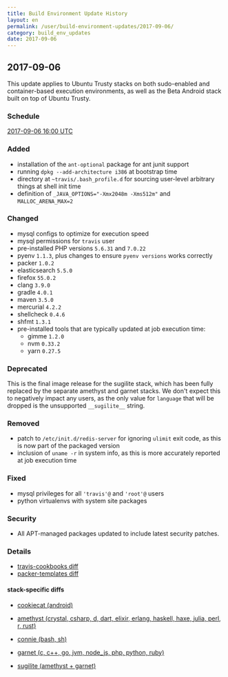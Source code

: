 ```yaml
---
title: Build Environment Update History
layout: en
permalink: /user/build-environment-updates/2017-09-06/
category: build_env_updates
date: 2017-09-06
---
```


## 2017-09-06

This update applies to Ubuntu Trusty stacks on both sudo-enabled and
container-based execution environments, as well as the Beta Android stack built
on top of Ubuntu Trusty.

### Schedule

[2017-09-06 16:00 UTC](http://everytimezone.com/#2017-9-6,240,c8l)

### Added

- installation of the `ant-optional` package for ant junit support
- running `dpkg --add-architecture i386` at bootstrap time
- directory at `~travis/.bash_profile.d` for sourcing user-level arbitrary
  things at shell init time
- definition of `_JAVA_OPTIONS="-Xmx2048m -Xms512m"` and `MALLOC_ARENA_MAX=2`

### Changed

- mysql configs to optimize for execution speed
- mysql permissions for `travis` user
- pre-installed PHP versions `5.6.31` and `7.0.22`
- pyenv `1.1.3`, plus changes to ensure `pyenv versions` works correctly
- packer `1.0.2`
- elasticsearch `5.5.0`
- firefox `55.0.2`
- clang `3.9.0`
- gradle `4.0.1`
- maven `3.5.0`
- mercurial `4.2.2`
- shellcheck `0.4.6`
- shfmt `1.3.1`
- pre-installed tools that are typically updated at job execution time:
    - gimme `1.2.0`
    - nvm `0.33.2`
    - yarn `0.27.5`

### Deprecated

This is the final image release for the sugilite stack, which has been fully
replaced by the separate amethyst and garnet stacks.  We don't expect this to
negatively impact any users, as the only value for `language` that will be
dropped is the unsupported `__sugilite__` string.

### Removed

- patch to `/etc/init.d/redis-server` for ignoring `ulimit` exit code, as this
  is now part of the packaged version
- inclusion of `uname -r` in system info, as this is more accurately reported at
  job execution time

### Fixed

- mysql privileges for all `'travis'@` and `'root'@` users
- python virtualenvs with system site packages

### Security

- All APT-managed packages updated to include latest security patches.

### Details

- [travis-cookbooks diff](https://github.com/travis-ci/travis-cookbooks/compare/15a6f94...4642454)
- [packer-templates diff](https://github.com/travis-ci/packer-templates/compare/78c07e1...f33ae65)

#### stack-specific diffs

- [cookiecat (android)](https://stackmeta-production.herokuapp.com/diff/travis-ci-cookiecat-trusty-1499447127/travis-ci-cookiecat-trusty-1503974222?items=bin-lib.SHA256SUMS,system_info.json,dpkg-manifest.json,TRAVIS_COOKBOOKS_SHA,PACKER_TEMPLATES_SHA&format=text)

- [amethyst (crystal, csharp, d, dart, elixir, erlang, haskell, haxe, julia, perl, r, rust)](https://stackmeta-production.herokuapp.com/diff/travis-ci-amethyst-trusty-1499451965/travis-ci-amethyst-trusty-1503972832?items=bin-lib.SHA256SUMS,system_info.json,dpkg-manifest.json,TRAVIS_COOKBOOKS_SHA,PACKER_TEMPLATES_SHA&format=text)
- [connie (bash, sh)](https://stackmeta-production.herokuapp.com/diff/travis-ci-connie-trusty-1499451964/travis-ci-connie-trusty-1503972833?items=bin-lib.SHA256SUMS,system_info.json,dpkg-manifest.json,TRAVIS_COOKBOOKS_SHA,PACKER_TEMPLATES_SHA&format=text)
- [garnet (c, c++, go, jvm, node_js, php, python, ruby)](https://stackmeta-production.herokuapp.com/diff/travis-ci-garnet-trusty-1499451966/travis-ci-garnet-trusty-1503972833?items=bin-lib.SHA256SUMS,system_info.json,dpkg-manifest.json,TRAVIS_COOKBOOKS_SHA,PACKER_TEMPLATES_SHA&format=text)
- [sugilite (amethyst + garnet)](https://stackmeta-production.herokuapp.com/diff/travis-ci-sugilite-trusty-1499447160/travis-ci-sugilite-trusty-1503977398?items=bin-lib.SHA256SUMS,system_info.json,dpkg-manifest.json,TRAVIS_COOKBOOKS_SHA,PACKER_TEMPLATES_SHA&format=text)
